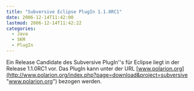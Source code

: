 ```yaml
---
title: "Subversive Eclipse PlugIn 1.1.0RC1"
date: 2006-12-14T11:42:00
lastmod: 2006-12-14T11:42:22
categories:
  - Java
  - SKM
  - PlugIn
---
```

Ein Release Candidate des Subversive PlugIn''s für Eclipse liegt in der Release 1.1.0RC1 vor. 
Das PlugIn kann unter der URL [www.polarion.org](http://www.polarion.org/index.php?page=download&project=subversive "www.polarion.org") bezogen werden.
